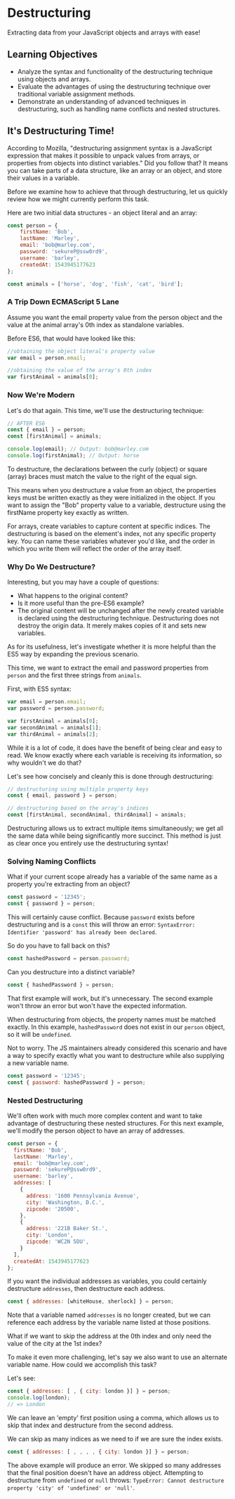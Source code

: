 # Destructuring
Extracting data from your JavaScript objects and arrays with ease!

## Learning Objectives
- Analyze the syntax and functionality of the destructuring technique using objects and arrays.
- Evaluate the advantages of using the destructuring technique over traditional variable assignment methods.
- Demonstrate an understanding of advanced techniques in destructuring, such as handling name conflicts and nested structures.

## It's Destructuring Time!
According to Mozilla, "destructuring assignment syntax is a JavaScript expression that makes it possible to unpack values from arrays, or properties from objects into distinct variables." Did you follow that? It means you can take parts of a data structure, like an array or an object, and store their values in a variable.

Before we examine how to achieve that through destructuring, let us quickly review how we might currently perform this task.

Here are two initial data structures - an object literal and an array:

```js
const person = { 
    firstName: 'Bob', 
    lastName: 'Marley', 
    email: 'bob@marley.com', 
    password: 'sekureP@ssw0rd9', 
    username: 'barley', 
    createdAt: 1543945177623
};

const animals = ['horse', 'dog', 'fish', 'cat', 'bird'];
```

### A Trip Down ECMAScript 5 Lane

Assume you want the email property value from the person object and the value at the animal array's 0th index as standalone variables.

Before ES6, that would have looked like this:
```js
//obtaining the object literal's property value
var email = person.email;

//obtaining the value of the array's 0th index
var firstAnimal = animals[0];
```

### Now We're Modern

Let's do that again. This time, we'll use the destructuring technique:

```js
// AFTER ES6
const { email } = person;
const [firstAnimal] = animals;

console.log(email); // Output: bob@marley.com
console.log(firstAnimal); // Output: horse
```

To destructure, the declarations between the curly (object) or square (array) braces must match the value to the right of the equal sign.

This means when you destructure a value from an object, the properties keys must be written exactly as they were initialized in the object. If you want to assign the "Bob" property value to a variable, destructure using the firstName property key exactly as written.

For arrays, create variables to capture content at specific indices. The destructuring is based on the element's index, not any specific property key. You can name these variables whatever you'd like, and the order in which you write them will reflect the order of the array itself.

### Why Do We Destructure?

Interesting, but you may have a couple of questions:

- What happens to the original content?
- Is it more useful than the pre-ES6 example?
- The original content will be unchanged after the newly created variable is declared using the destructuring technique. Destructuring does not destroy the origin data. It merely makes copies of it and sets new variables.

As for its usefulness, let's investigate whether it is more helpful than the ES5 way by expanding the previous scenario.

This time, we want to extract the email and password properties from `person` and the first three strings from `animals`.

First, with ES5 syntax:

```js
var email = person.email;
var password = person.password;

var firstAnimal = animals[0];
var secondAnimal = animals[1];
var thirdAnimal = animals[2];
```

While it is a lot of code, it does have the benefit of being clear and easy to read. We know exactly where each variable is receiving its information, so why wouldn't we do that?

Let's see how concisely and cleanly this is done through destructuring:

```js
// destructuring using multiple property keys
const { email, password } = person;

// destructuring based on the array's indices
const [firstAnimal, secondAnimal, thirdAnimal] = animals;
```

Destructuring allows us to extract multiple items simultaneously; we get all the same data while being significantly more succinct. This method is just as clear once you entirely use the destructuring syntax!

### Solving Naming Conflicts

What if your current scope already has a variable of the same name as a property you're extracting from an object?

```js
const password = '12345';
const { password } = person;
```

This will certainly cause conflict. Because `password` exists before destructuring and is a `const` this will throw an error: `SyntaxError: Identifier 'password' has already been declared`.

So do you have to fall back on this?

```js
const hashedPassword = person.password;
```

Can you destructure into a distinct variable?

```js
const { hashedPassword } = person;
```

That first example will work, but it's unnecessary. The second example won't throw an error but won't have the expected information.

When destructuring from objects, the property names must be matched exactly. In this example, `hashedPassword` does not exist in our `person` object, so it will be `undefined`.

Not to worry. The JS maintainers already considered this scenario and have a way to specify exactly what you want to destructure while also supplying a new variable name.

```js
const password = '12345';
const { password: hashedPassword } = person;
```

### Nested Destructuring

We'll often work with much more complex content and want to take advantage of destructuring these nested structures. For this next example, we'll modify the person object to have an array of addresses.

```js
const person = {
  firstName: 'Bob',
  lastName: 'Marley',
  email: 'bob@marley.com',
  password: 'sekureP@ssw0rd9',
  username: 'barley',
  addresses: [
    {
      address: '1600 Pennsylvania Avenue',
      city: 'Washington, D.C.',
      zipcode: '20500',
    },
    {
      address: '221B Baker St.',
      city: 'London',
      zipcode: 'WC2N 5DU',
    }
  ],
  createdAt: 1543945177623
};
```

If you want the individual addresses as variables, you could certainly destructure `addresses`, then destructure each address.

```js
const { addresses: [whiteHouse, sherlock] } = person;
```

Note that a variable named `addresses` is no longer created, but we can reference each address by the variable name listed at those positions.

What if we want to skip the address at the 0th index and only need the value of the city at the 1st index?

To make it even more challenging, let's say we also want to use an alternate variable name. How could we accomplish this task?

Let's see:

```js
const { addresses: [ , { city: london }] } = person;
console.log(london);
// => London
```

We can leave an 'empty' first position using a comma, which allows us to skip that index and destructure from the second address.

We can skip as many indices as we need to if we are sure the index exists.

```js
const { addresses: [ , , , , { city: london }] } = person;
```

The above example will produce an error. We skipped so many addresses that the final position doesn't have an address object. Attempting to destructure from `undefined` or `null` throws: `TypeError: Cannot destructure property 'city' of 'undefined' or 'null'`.
